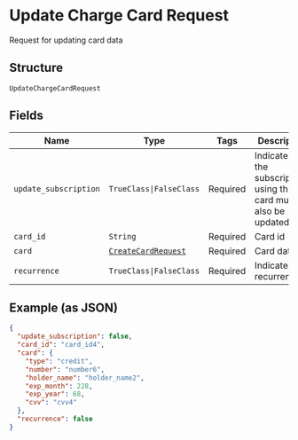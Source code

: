 
# Update Charge Card Request

Request for updating card data

## Structure

`UpdateChargeCardRequest`

## Fields

| Name | Type | Tags | Description |
|  --- | --- | --- | --- |
| `update_subscription` | `TrueClass\|FalseClass` | Required | Indicates if the subscriptions using this card must also be updated |
| `card_id` | `String` | Required | Card id |
| `card` | [`CreateCardRequest`](../../doc/models/create-card-request.md) | Required | Card data |
| `recurrence` | `TrueClass\|FalseClass` | Required | Indicates a recurrence |

## Example (as JSON)

```json
{
  "update_subscription": false,
  "card_id": "card_id4",
  "card": {
    "type": "credit",
    "number": "number6",
    "holder_name": "holder_name2",
    "exp_month": 228,
    "exp_year": 68,
    "cvv": "cvv4"
  },
  "recurrence": false
}
```

